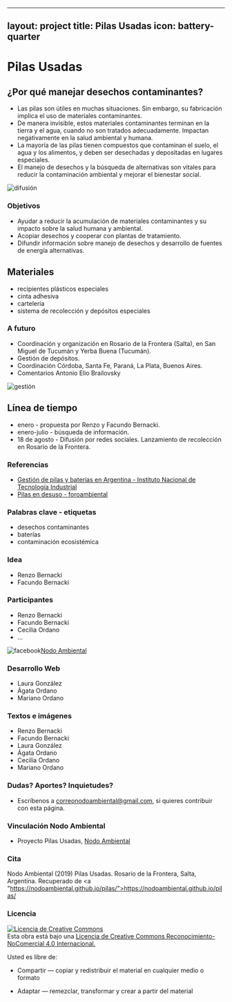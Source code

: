

---
layout: project
title: Pilas Usadas
icon: battery-quarter
---

# Pilas Usadas

## ¿Por qué manejar desechos contaminantes?
- Las pilas son útiles en muchas situaciones. Sin embargo, su fabricación implica el uso de materiales contaminantes. 
- De manera invisible, estos materiales contaminantes terminan en la tierra y el agua, cuando no son tratados adecuadamente. Impactan negativamente en la salud ambiental y humana. 
- La mayoría de las pilas tienen compuestos que contaminan el suelo, el agua y los alimentos, y deben ser desechadas y depositadas en lugares especiales.
- El manejo de desechos y la búsqueda de alternativas son vitales para reducir la contaminación ambiental y mejorar el bienestar social.


![difusión](/home/nodo/nodo/images/pilas.jpg)


### Objetivos
- Ayudar a reducir la acumulación de materiales contaminantes y su impacto sobre la salud humana y ambiental.
- Acopiar desechos y cooperar con plantas de tratamiento.
- Difundir información sobre manejo de desechos y desarrollo de fuentes de energía alternativas.


## Materiales
- recipientes plásticos especiales
- cinta adhesiva
- cartelería
- sistema de recolección y depósitos especiales


### A futuro
- Coordinación y organización en Rosario de la Frontera (Salta), en San Miguel de Tucumán y Yerba Buena (Tucumán). 
- Gestión de depósitos.
- Coordinación Córdoba, Santa Fe, Paraná, La Plata, Buenos Aires.
- Comentarios Antonio Elio Brailovsky


![gestión](/home/nodo/nodo/images/flujo-pilas.svg)


## Línea de tiempo
- enero - propuesta por Renzo y Facundo Bernacki.
- enero-julio - búsqueda de información.
- 18 de agosto - Difusión por redes sociales. Lanzamiento de recolección en Rosario de la Frontera.


### Referencias
- <a href="https://www.google.com/url?sa=t&rct=j&q=&esrc=s&source=web&cd=1&ved=2ahUKEwiundW5m5DkAhUJHbkGHb_nDfsQFjAAegQIARAC&url=https%3A%2F%2Fwww.inti.gob.ar%2Fpublicaciones%2Fdescargac%2F20&usg=AOvVaw3FNtWpCvKoDIO683jvm7T4">Gestión de pilas y baterías en Argentina - Instituto Nacional de Tecnología Industrial</a>
- <a href="https://www.foroambiental.net/pilas-en-desuso">Pilas en desuso - foroambiental</a>


### Palabras clave - etiquetas
- desechos contaminantes
- baterías
- contaminación ecosistémica


### Idea
- Renzo Bernacki
- Facundo Bernacki


### Participantes
- Renzo Bernacki
- Facundo Bernacki
- Cecilia Ordano
- ...


![facebook](/home/nodo/nodo/images/facebook.png)<a href="https://www.facebook.com/fnodoambiental">Nodo Ambiental</a>


### Desarrollo Web
- Laura González
- Ágata Ordano
- Mariano Ordano


### Textos e imágenes
- Renzo Bernacki
- Facundo Bernacki
- Laura González
- Ágata Ordano
- Cecilia Ordano
- Mariano Ordano


### Dudas? Aportes? Inquietudes?
- Escríbenos a correonodoambiental@gmail.com, si quieres contribuir con esta página.


### Vinculación Nodo Ambiental
- Proyecto Pilas Usadas, <a href="https://nodoambiental.org">Nodo Ambiental</a>


### Cita
Nodo Ambiental (2019) Pilas Usadas. Rosario de la Frontera, Salta, Argentina. Recuperado de <a "https://nodoambiental.github.io/pilas/">https://nodoambiental.github.io/pilas/</a>


### Licencia
<a rel="license" href="http://creativecommons.org/licenses/by-nc/4.0/"><img alt="Licencia de Creative Commons" style="border-width:0" src="https://licensebuttons.net/l/by-nc/4.0/88x31.png" /></a><br />Esta obra está bajo una <a rel="license" href="https://creativecommons.org/licenses/by-nc/4.0/deed.es_ES">Licencia de Creative Commons Reconocimiento-NoComercial 4.0 Internacional.</a>

Usted es libre de:

+ Compartir — copiar y redistribuir el material en cualquier medio o formato

+ Adaptar — remezclar, transformar y crear a partir del material


